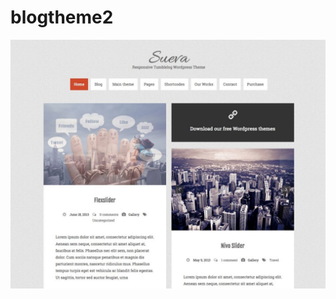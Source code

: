 # blogtheme2

![alt text](https://github.com/ismailgok/blogtheme2/blob/main/free-wordpress-themes-for-personal-bloggers-sueva-1024x808.jpg?raw=true)
